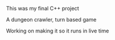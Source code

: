 This was my final C++ project

A dungeon crawler, turn based game

Working on making it so it runs in live time
